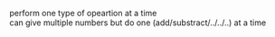 perform one type of opeartion at a time <br>
can give multiple numbers but do one (add/substract/../../..) at a time
